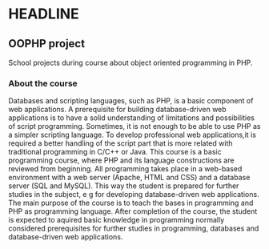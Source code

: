 # HEADLINE

<h2>OOPHP project</h2>
School projects during course about object oriented programming in PHP. 

<h3>About the course</h3>
Databases and scripting languages, such as PHP, is a basic component of web applications. A prerequisite for building database-driven web applications is to have a solid understanding of limitations and possibilities of script programming. Sometimes, it is not enough to be able to use PHP as a simpler scripting language. To develop professional web applications,it is required a better handling of the script part that is more related with traditional programming in C/C++ or Java. This course is a basic programming course, where PHP and its language constructions are reviewed from beginning. All programming takes place in a web-based environment with a web server (Apache, HTML and CSS) and a database server (SQL and MySQL). This way the student is prepared for further studies in the subject, e g for developing database-driven web applications. The main purpose of the course is to teach the bases in programming and PHP as programming language. After completion of the course, the student is expected to aquired basic knowledge in programming normally considered prerequisites for further studies in programming, databases and database-driven web applications. 